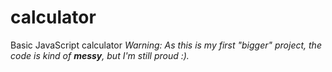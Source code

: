 # calculator

Basic JavaScript calculator
*Warning: As this is my first "bigger" project, the code is kind of __messy__, but I'm still proud :).*

